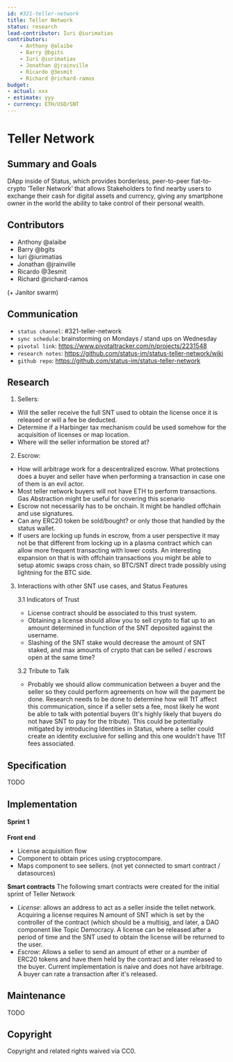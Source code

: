 ```yaml
---
id: #321-teller-network
title: Teller Network
status: research
lead-contributor: Iuri @iurimatias
contributors:
    - Anthony @alaibe
    - Barry @bgits
    - Iuri @iurimatias
    - Jonathan @jrainville
    - Ricardo @3esmit
    - Richard @richard-ramos
budget:
- actual: xxx
- estimate: yyy
- currency: ETH/USD/SNT
---
```



Teller Network
=

## Summary and Goals

DApp inside of Status, which provides borderless, peer-to-peer fiat-to-crypto ‘Teller Network’ that allows Stakeholders to find nearby users to exchange their cash for digital assets and currency, giving any smartphone owner in the world the ability to take control of their personal wealth.

## Contributors

- Anthony @alaibe
- Barry @bgits
- Iuri @iurimatias
- Jonathan @jrainville
- Ricardo @3esmit
- Richard @richard-ramos

(+ Janitor swarm)

## Communication

- `status channel`: #321-teller-network
- `sync schedule`: brainstorming on Mondays / stand ups on Wednesday
- `pivotal link`: https://www.pivotaltracker.com/n/projects/2231548
- `research notes`: https://github.com/status-im/status-teller-network/wiki
- `github repo`: https://github.com/status-im/status-teller-network

## Research
1. Sellers: 
- Will the seller receive the full SNT used to obtain the license once it is released or will a fee be deducted.
- Determine if a Harbinger tax mechanism could be used somehow for the acquisition of licenses or map location.
- Where will the seller information be stored at?

2. Escrow:
- How will arbitrage work for a descentralized escrow. What protections does a buyer and seller have when performing a transaction in case one of them is an evil actor.
- Most teller network buyers will not have ETH to perform transactions. Gas Abstraction might be useful for covering this scenario
- Escrow not necessarily has to be onchain. It might be handled offchain and use signatures.
- Can any ERC20 token be sold/bought? or only those that handled by the status wallet.
- If users are locking up funds in escrow, from a user perspective it may not be that different from locking up in a plasma contract which can allow more frequent transacting with lower costs. An interesting expansion on that is with offchain transactions you might be able to setup atomic swaps cross chain, so BTC/SNT direct trade possibly using lightning for the BTC side.

3. Interactions with other SNT use cases, and Status Features

    3.1 Indicators of Trust
    - License contract should be associated to this trust system. 
    - Obtaining a license should allow you to sell crypto to fiat up to an amount determined in function of the SNT deposited against the username.
    - Slashing of the SNT stake would decrease the amount of SNT staked, and max amounts of crypto that can be selled / escrows open at the same time?


    3.2 Tribute to Talk
    - Probably we should allow communication between a buyer and the seller so they could perform agreements on how will the payment be done. Research needs to be done to determine how will TtT affect this communication, since if a seller sets a fee, most likely he wont be able to talk with potential buyers (It's highly likely that buyers do not have SNT to pay for the tribute). This could be potentially mitigated by introducing Identities in Status, where a seller could create an identity exclusive for selling and this one wouldn't have TtT fees associated.

## Specification
TODO

## Implementation

#### Sprint 1
**Front end**
- License acquisition flow
- Component to obtain prices using cryptocompare.
- Maps component to see sellers. (not yet connected to smart contract / datasources)

**Smart contracts**
The following smart contracts were created for the initial sprint of Teller Network
- *License*: allows an address to act as a seller inside the tellet network. Acquiring a license requires N amount of SNT which is set by the controller of the contract (which should be a multisig, and later, a DAO component like Topic Democracy. A license can be released after a period of time and the SNT used to obtain the license will be returned to the user.
- *Escrow*: Allows a seller to send an amount of ether or a number of ERC20 tokens and have them held by the contract and later released to the buyer. Current implementation is naive and does not have arbitrage. A buyer can rate a transaction after it's released.

## Maintenance
TODO

## Copyright

Copyright and related rights waived via CC0.
